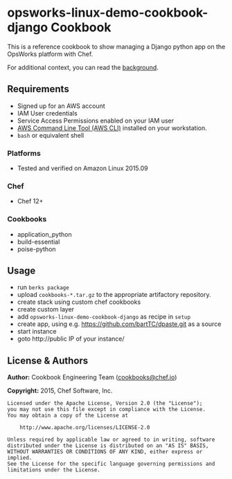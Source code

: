 # opsworks-linux-demo-cookbook-django Cookbook

This is a reference cookbook to show managing a Django python app on the OpsWorks platform with Chef.

For additional context, you can read the [background](docs/django_blog_post.md).

## Requirements

* Signed up for an AWS account
* IAM User credentials
* Service Access Permissions enabled on your IAM user
* [AWS Command Line Tool (AWS CLI)](http://docs.aws.amazon.com/cli/latest/userguide/installing.html) installed on your workstation.
* `bash` or equivalent shell

### Platforms

* Tested and verified on Amazon Linux 2015.09

### Chef
- Chef 12+


### Cookbooks
- application_python
- build-essential
- poise-python


## Usage

* run `berks package`
* upload `cookbooks-*.tar.gz` to the appropriate artifactory repository.
* create stack using custom chef cookbooks
* create custom layer
* add `opsworks-linux-demo-cookbook-django` as recipe in `setup`
* create app, using e.g. https://github.com/bartTC/dpaste.git as a source
* start instance
* goto http://public IP of your instance/


## License & Authors
**Author:** Cookbook Engineering Team ([cookbooks@chef.io](mailto:cookbooks@chef.io))

**Copyright:** 2015, Chef Software, Inc.

```
Licensed under the Apache License, Version 2.0 (the "License");
you may not use this file except in compliance with the License.
You may obtain a copy of the License at

    http://www.apache.org/licenses/LICENSE-2.0

Unless required by applicable law or agreed to in writing, software
distributed under the License is distributed on an "AS IS" BASIS,
WITHOUT WARRANTIES OR CONDITIONS OF ANY KIND, either express or implied.
See the License for the specific language governing permissions and
limitations under the License.
```
